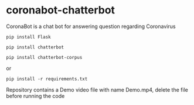 # coronabot-chatterbot
CoronaBot is a chat bot for answering question regarding Coronavirus

`pip install Flask`

`pip install chatterbot`

`pip install chatterbot-corpus`

or 

`pip install -r requirements.txt`

Repository contains a Demo video file with name Demo.mp4, delete the file before running the code 
